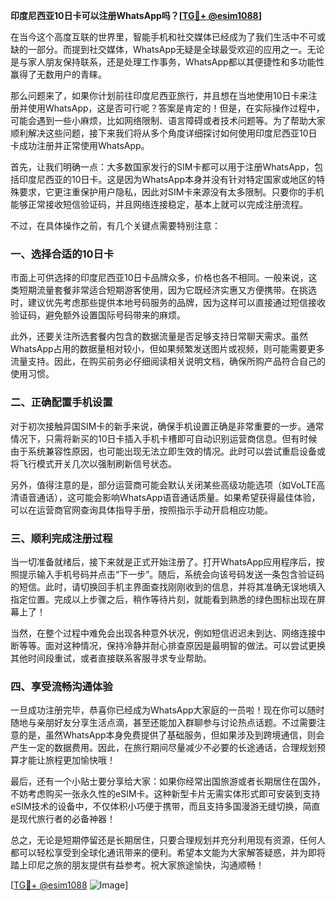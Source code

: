 **印度尼西亚10日卡可以注册WhatsApp吗？[[TG💪+ @esim1088](https://t.me/s/esim1088)]**

在当今这个高度互联的世界里，智能手机和社交媒体已经成为了我们生活中不可或缺的一部分。而提到社交媒体，WhatsApp无疑是全球最受欢迎的应用之一。无论是与家人朋友保持联系，还是处理工作事务，WhatsApp都以其便捷性和多功能性赢得了无数用户的青睐。

那么问题来了，如果你计划前往印度尼西亚旅行，并且想在当地使用10日卡来注册并使用WhatsApp，这是否可行呢？答案是肯定的！但是，在实际操作过程中，可能会遇到一些小麻烦，比如网络限制、语言障碍或者技术问题等。为了帮助大家顺利解决这些问题，接下来我们将从多个角度详细探讨如何使用印度尼西亚10日卡成功注册并正常使用WhatsApp。

首先，让我们明确一点：大多数国家发行的SIM卡都可以用于注册WhatsApp，包括印度尼西亚的10日卡。这是因为WhatsApp本身并没有针对特定国家或地区的特殊要求，它更注重保护用户隐私，因此对SIM卡来源没有太多限制。只要你的手机能够正常接收短信验证码，并且网络连接稳定，基本上就可以完成注册流程。

不过，在具体操作之前，有几个关键点需要特别注意：

### 一、选择合适的10日卡

市面上可供选择的印度尼西亚10日卡品牌众多，价格也各不相同。一般来说，这类短期流量套餐非常适合短期游客使用，因为它既经济实惠又方便携带。在挑选时，建议优先考虑那些提供本地号码服务的品牌，因为这样可以直接通过短信接收验证码，避免额外设置国际号码带来的麻烦。

此外，还要关注所选套餐内包含的数据流量是否足够支持日常聊天需求。虽然WhatsApp占用的数据量相对较小，但如果频繁发送图片或视频，则可能需要更多流量支持。因此，在购买前务必仔细阅读相关说明文档，确保所购产品符合自己的使用习惯。

### 二、正确配置手机设置

对于初次接触异国SIM卡的新手来说，确保手机设置正确是非常重要的一步。通常情况下，只需将新买的10日卡插入手机卡槽即可自动识别运营商信息。但有时候由于系统兼容性原因，也可能出现无法立即生效的情况。此时可以尝试重启设备或将飞行模式开关几次以强制刷新信号状态。

另外，值得注意的是，部分运营商可能会默认关闭某些高级功能选项（如VoLTE高清语音通话），这可能会影响WhatsApp语音通话质量。如果希望获得最佳体验，可以在运营商官网查询具体指导手册，按照指示手动开启相应功能。

### 三、顺利完成注册过程

当一切准备就绪后，接下来就是正式开始注册了。打开WhatsApp应用程序后，按照提示输入手机号码并点击“下一步”。随后，系统会向该号码发送一条包含验证码的短信。此时，请切换回手机主界面查找刚刚收到的信息，并将其准确无误地填入指定位置。完成以上步骤之后，稍作等待片刻，就能看到熟悉的绿色图标出现在屏幕上了！

当然，在整个过程中难免会出现各种意外状况，例如短信迟迟未到达、网络连接中断等等。面对这种情况，保持冷静并耐心排查原因是最明智的做法。可以尝试更换其他时间段重试，或者直接联系客服寻求专业帮助。

### 四、享受流畅沟通体验

一旦成功注册完毕，恭喜你已经成为WhatsApp大家庭的一员啦！现在你可以随时随地与亲朋好友分享生活点滴，甚至还能加入群聊参与讨论热点话题。不过需要注意的是，虽然WhatsApp本身免费提供了基础服务，但如果涉及到跨境通信，则会产生一定的数据费用。因此，在旅行期间尽量减少不必要的长途通话，合理规划预算才能让旅程更加愉快哦！

最后，还有一个小贴士要分享给大家：如果你经常出国旅游或者长期居住在国外，不妨考虑购买一张永久性的eSIM卡。这种新型卡片无需实体形式即可安装到支持eSIM技术的设备中，不仅体积小巧便于携带，而且支持多国漫游无缝切换，简直是现代旅行者的必备神器！

总之，无论是短期停留还是长期居住，只要合理规划并充分利用现有资源，任何人都可以轻松享受到全球化通讯带来的便利。希望本文能为大家解答疑惑，并为即将踏上印尼之旅的朋友提供有益参考。祝大家旅途愉快，沟通顺畅！

[[TG💪+ @esim1088](https://t.me/s/esim1088) ![Image](https://i.postimg.cc/4NQfJmqS/Snipaste-2025-05-13-00-14-12.png)]